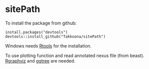 # sitePath

To install the package from github:
```
install.packages("devtools")
devtools::install_github("Takkoona/sitePath")
```
Windows needs [Rtools](https://cran.r-project.org/bin/windows/Rtools/) for the installation.

To use plotting function and read annotated nexus file (from beast). [Rgraphviz](https://www.bioconductor.org/packages/release/bioc/html/Rgraphviz.html) and [ggtree](https://bioconductor.org/packages/release/bioc/html/ggtree.html) are needed.
